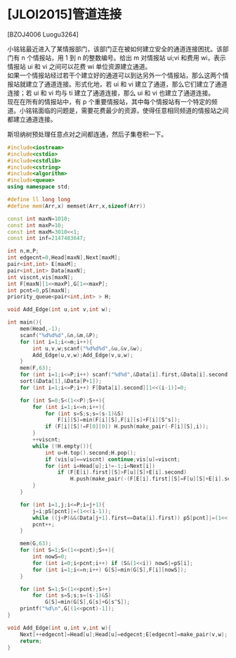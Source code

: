 # [JLOI2015]管道连接
[BZOJ4006 Luogu3264]

小铭铭最近进入了某情报部门，该部门正在被如何建立安全的通道连接困扰。该部门有 n 个情报站，用 1 到 n 的整数编号。给出 m 对情报站 ui;vi 和费用 wi，表示情报站 ui 和 vi 之间可以花费 wi 单位资源建立通道。  
如果一个情报站经过若干个建立好的通道可以到达另外一个情报站，那么这两个情报站就建立了通道连接。形式化地，若 ui 和 vi 建立了通道，那么它们建立了通道连接；若 ui 和 vi 均与 ti 建立了通道连接，那么 ui 和 vi 也建立了通道连接。  
现在在所有的情报站中，有 p 个重要情报站，其中每个情报站有一个特定的频道。小铭铭面临的问题是，需要花费最少的资源，使得任意相同频道的情报站之间都建立通道连接。

斯坦纳树预处理任意点对之间都连通，然后子集卷积一下。

```cpp
#include<iostream>
#include<cstdio>
#include<cstdlib>
#include<cstring>
#include<algorithm>
#include<queue>
using namespace std;

#define ll long long
#define mem(Arr,x) memset(Arr,x,sizeof(Arr))

const int maxN=1010;
const int maxP=10;
const int maxM=3010<<1;
const int inf=2147483647;

int n,m,P;
int edgecnt=0,Head[maxN],Next[maxM];
pair<int,int> E[maxM];
pair<int,int> Data[maxN];
int viscnt,vis[maxN];
int F[maxN][1<<maxP],G[1<<maxP];
int pcnt=0,pS[maxN];
priority_queue<pair<int,int> > H;

void Add_Edge(int u,int v,int w);

int main(){
	mem(Head,-1);
	scanf("%d%d%d",&n,&m,&P);
	for (int i=1;i<=m;i++){
		int u,v,w;scanf("%d%d%d",&u,&v,&w);
		Add_Edge(u,v,w);Add_Edge(v,u,w);
	}
	mem(F,63);
	for (int i=1;i<=P;i++) scanf("%d%d",&Data[i].first,&Data[i].second);
	sort(&Data[1],&Data[P+1]);
	for (int i=1;i<=P;i++) F[Data[i].second][1<<(i-1)]=0;

	for (int S=0;S<(1<<P);S++){
		for (int i=1;i<=n;i++){
			for (int s=S;s;s=(s-1)&S)
				F[i][S]=min(F[i][S],F[i][s]+F[i][S^s]);
			if (F[i][S]!=F[0][0]) H.push(make_pair(-F[i][S],i));
		}
		++viscnt;
		while (!H.empty()){
			int u=H.top().second;H.pop();
			if (vis[u]==viscnt) continue;vis[u]=viscnt;
			for (int i=Head[u];i!=-1;i=Next[i])
				if (F[E[i].first][S]>F[u][S]+E[i].second)
					H.push(make_pair(-(F[E[i].first][S]=F[u][S]+E[i].second),E[i].first));
		}
	}

	for (int i=1,j;i<=P;i=j+1){
		j=i;pS[pcnt]|=(1<<(i-1));
		while ((j<P)&&(Data[j+1].first==Data[i].first)) pS[pcnt]|=(1<<(j++));
		pcnt++;
	}

	mem(G,63);
	for (int S=1;S<(1<<pcnt);S++){
		int nowS=0;
		for (int i=0;i<pcnt;i++) if (S&(1<<i)) nowS|=pS[i];
		for (int i=1;i<=n;i++) G[S]=min(G[S],F[i][nowS]);
	}

	for (int S=1;S<(1<<pcnt);S++)
		for (int s=S;s;s=(s-1)&S)
			G[S]=min(G[S],G[s]+G[s^S]);
	printf("%d\n",G[(1<<pcnt)-1]);
}

void Add_Edge(int u,int v,int w){
	Next[++edgecnt]=Head[u];Head[u]=edgecnt;E[edgecnt]=make_pair(v,w);
	return;
}
```